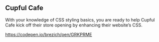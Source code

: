 ## Cupful Cafe

With your knowledge of CSS styling basics, you are ready to help Cupful Cafe kick off their store opening by enhancing their website’s CSS.

https://codepen.io/brezich/pen/GRKPRME
